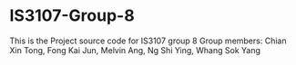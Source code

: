 # IS3107-Group-8
This is the Project source code for IS3107 group 8
Group members: Chian Xin Tong, Fong Kai Jun, Melvin Ang, Ng Shi Ying, Whang Sok Yang
